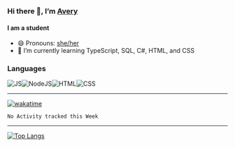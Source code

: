 ### Hi there 👋, I’m [Avery][pronounspage]

#### I am a student

- 😄 Pronouns: [she/her][pronouns]
- 🌱 I’m currently learning TypeScript, SQL, C#, HTML, and CSS

### Languages

![JS][javascript]![NodeJS][nodejs]![HTML][html]![CSS][css]

---

[![wakatime](https://wakatime.com/badge/user/dd61c1c6-66ac-402b-826f-ec5b3c62aea3.svg)](https://wakatime.com/@dd61c1c6-66ac-402b-826f-ec5b3c62aea3)

<!--START_SECTION:waka-->
```text
No Activity tracked this Week
```
<!--END_SECTION:waka-->

---

[![Top Langs](https://github-readme-stats.vercel.app/api/top-langs/?username=Averyyyyyyyy&layout=compact)](https://github.com/anuraghazra/github-readme-stats)

[pronouns]: https://en.pronouns.page/she/her
[pronounspage]: https://pronouns.page/@catgirlava
[javascript]: https://camo.githubusercontent.com/cf1a0ef083a2372d7f66b4691d5d25bfd8c098f42871e8da90edb1f32ed187c4/68747470733a2f2f696d672e736869656c64732e696f2f62616467652f2d4a6176615363726970742d626c61636b3f7374796c653d666c61742d737175617265266c6f676f3d6a617661736372697074
[nodejs]: https://camo.githubusercontent.com/cec92673ea713fa89ba2ae2033daf5851f6f39393ff5b93231aa707d424638d9/68747470733a2f2f696d672e736869656c64732e696f2f62616467652f2d4e6f64656a732d626c61636b3f7374796c653d666c61742d737175617265266c6f676f3d4e6f64652e6a73
[css]: https://camo.githubusercontent.com/2435c2a64789b8a71c701a1a593b4a6e6869789bfb0626e515dc2a6b6dffa6c5/68747470733a2f2f696d672e736869656c64732e696f2f62616467652f2d435353332d3135373242363f7374796c653d666c61742d737175617265266c6f676f3d63737333
[html]: https://camo.githubusercontent.com/0c3a16a22ae058cfe38a06dc9ea16404cf006409262f547c9ccfa3ec8b30f71e/68747470733a2f2f696d672e736869656c64732e696f2f62616467652f2d48544d4c352d4533344632363f7374796c653d666c61742d737175617265266c6f676f3d68746d6c35266c6f676f436f6c6f723d7768697465
